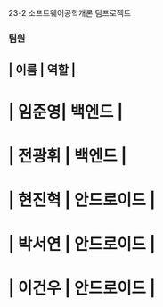 23-2 소프트웨어공학개론 팀프로젝트

### 팀원 
| 이름 | 역할 | 
---------------
| 임준영| 백엔드 |
================
| 전광휘 | 백엔드 |
================
| 현진혁 | 안드로이드 |
================
| 박서연 | 안드로이드 | 
================
| 이건우 | 안드로이드 | 
=================
